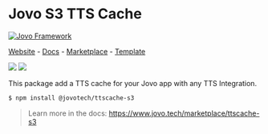 # Jovo S3 TTS Cache

[![Jovo Framework](https://www.jovo.tech/img/github-header.png)](https://www.jovo.tech)

<p>
<a href="https://www.jovo.tech" target="_blank">Website</a> -  <a href="https://www.jovo.tech/docs" target="_blank">Docs</a> - <a href="https://www.jovo.tech/marketplace" target="_blank">Marketplace</a> - <a href="https://github.com/jovotech/jovo-v4-template" target="_blank">Template</a>   
</p>

<p>
<a href="https://www.npmjs.com/package/@jovotech/ttscache-s3" target="_blank"><img src="https://badge.fury.io/js/@jovotech%2Fttscache-s3.svg"></a>      
<a href="https://opencollective.com/jovo-framework" target="_blank"><img src="https://opencollective.com/jovo-framework/tiers/badge.svg"></a>
</p>

This package add a TTS cache for your Jovo app with any TTS Integration.

```bash
$ npm install @jovotech/ttscache-s3
```

> Learn more in the docs: https://www.jovo.tech/marketplace/ttscache-s3
